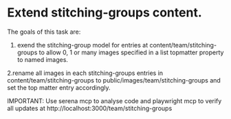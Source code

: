 # Extend stitching-groups content.

The goals of this task are:

1. exend the stitching-group model for entries at content/team/stitching-groups to allow 0, 1 or many images specified in a list topmatter property to named images.

2.rename all images in each stitching-groups entries in content/team/stitching-groups to public/images/team/stitching-groups and set the top matter entry accordingly.

IMPORTANT: Use serena mcp to analyse code and playwright mcp to verify all updates at http://localhost:3000/team/stitching-groups
